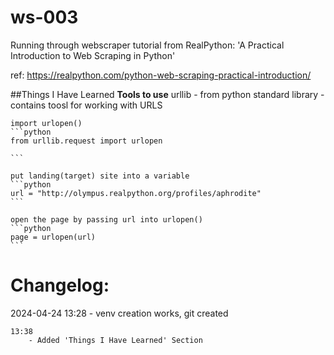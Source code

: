 # ws-003
Running through webscraper tutorial from RealPython: 'A Practical Introduction to Web Scraping in Python'

ref: https://realpython.com/python-web-scraping-practical-introduction/


##Things I Have Learned
**Tools to use**
urllib
    - from python standard library
    - contains toosl for working with URLS

    import urlopen()
    ```python
    from urllib.request import urlopen

    ```

    put landing(target) site into a variable
    ```python
    url = "http://olympus.realpython.org/profiles/aphrodite"
    ```

    open the page by passing url into urlopen()
    ```python
    page = urlopen(url)
    ```

    


# Changelog:
2024-04-24
    13:28
        - venv creation works, git created

    13:38
        - Added 'Things I Have Learned' Section